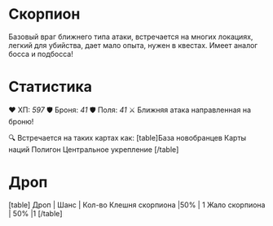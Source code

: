 # Скорпион
Базовый враг ближнего типа атаки, встречается на многих локациях, легкий для убийства, дает мало опыта, нужен в квестах. Имеет аналог босса и подбосса!
# Cтатистика
❤ ХП: *597*
🛡 Броня: *41*
🛡 Поля: *41*
⚔ Ближняя атака направленная на броню!

🔍 Встречается на таких картах как:
[table]База новобранцев
Карты наций
Полигон
Центральное укрепление
[/table]
# Дроп
[table] Дроп | Шанс | Кол-во
Клешня скорпиона |50% | 1
Жало скорпиона | 50% |1
[/table]